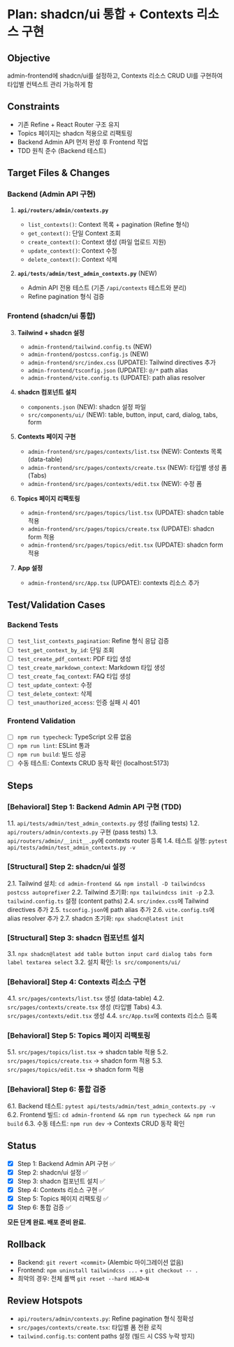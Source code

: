 # Plan: shadcn/ui 통합 + Contexts 리소스 구현

## Objective
admin-frontend에 shadcn/ui를 설정하고, Contexts 리소스 CRUD UI를 구현하여 타입별 컨텍스트 관리 가능하게 함

## Constraints
- 기존 Refine + React Router 구조 유지
- Topics 페이지는 shadcn 적용으로 리팩토링
- Backend Admin API 먼저 완성 후 Frontend 작업
- TDD 원칙 준수 (Backend 테스트)

## Target Files & Changes

### Backend (Admin API 구현)
1. **`api/routers/admin/contexts.py`**
   - `list_contexts()`: Context 목록 + pagination (Refine 형식)
   - `get_context()`: 단일 Context 조회
   - `create_context()`: Context 생성 (파일 업로드 지원)
   - `update_context()`: Context 수정
   - `delete_context()`: Context 삭제

2. **`api/tests/admin/test_admin_contexts.py`** (NEW)
   - Admin API 전용 테스트 (기존 `/api/contexts` 테스트와 분리)
   - Refine pagination 형식 검증

### Frontend (shadcn/ui 통합)
3. **Tailwind + shadcn 설정**
   - `admin-frontend/tailwind.config.ts` (NEW)
   - `admin-frontend/postcss.config.js` (NEW)
   - `admin-frontend/src/index.css` (UPDATE): Tailwind directives 추가
   - `admin-frontend/tsconfig.json` (UPDATE): `@/*` path alias
   - `admin-frontend/vite.config.ts` (UPDATE): path alias resolver

4. **shadcn 컴포넌트 설치**
   - `components.json` (NEW): shadcn 설정 파일
   - `src/components/ui/` (NEW): table, button, input, card, dialog, tabs, form

5. **Contexts 페이지 구현**
   - `admin-frontend/src/pages/contexts/list.tsx` (NEW): Contexts 목록 (data-table)
   - `admin-frontend/src/pages/contexts/create.tsx` (NEW): 타입별 생성 폼 (Tabs)
   - `admin-frontend/src/pages/contexts/edit.tsx` (NEW): 수정 폼

6. **Topics 페이지 리팩토링**
   - `admin-frontend/src/pages/topics/list.tsx` (UPDATE): shadcn table 적용
   - `admin-frontend/src/pages/topics/create.tsx` (UPDATE): shadcn form 적용
   - `admin-frontend/src/pages/topics/edit.tsx` (UPDATE): shadcn form 적용

7. **App 설정**
   - `admin-frontend/src/App.tsx` (UPDATE): contexts 리소스 추가

## Test/Validation Cases

### Backend Tests
- [ ] `test_list_contexts_pagination`: Refine 형식 응답 검증
- [ ] `test_get_context_by_id`: 단일 조회
- [ ] `test_create_pdf_context`: PDF 타입 생성
- [ ] `test_create_markdown_context`: Markdown 타입 생성
- [ ] `test_create_faq_context`: FAQ 타입 생성
- [ ] `test_update_context`: 수정
- [ ] `test_delete_context`: 삭제
- [ ] `test_unauthorized_access`: 인증 실패 시 401

### Frontend Validation
- [ ] `npm run typecheck`: TypeScript 오류 없음
- [ ] `npm run lint`: ESLint 통과
- [ ] `npm run build`: 빌드 성공
- [ ] 수동 테스트: Contexts CRUD 동작 확인 (localhost:5173)

## Steps

### [Behavioral] Step 1: Backend Admin API 구현 (TDD)
1.1. `api/tests/admin/test_admin_contexts.py` 생성 (failing tests)
1.2. `api/routers/admin/contexts.py` 구현 (pass tests)
1.3. `api/routers/admin/__init__.py`에 contexts router 등록
1.4. 테스트 실행: `pytest api/tests/admin/test_admin_contexts.py -v`

### [Structural] Step 2: shadcn/ui 설정
2.1. Tailwind 설치: `cd admin-frontend && npm install -D tailwindcss postcss autoprefixer`
2.2. Tailwind 초기화: `npx tailwindcss init -p`
2.3. `tailwind.config.ts` 설정 (content paths)
2.4. `src/index.css`에 Tailwind directives 추가
2.5. `tsconfig.json`에 path alias 추가
2.6. `vite.config.ts`에 alias resolver 추가
2.7. shadcn 초기화: `npx shadcn@latest init`

### [Structural] Step 3: shadcn 컴포넌트 설치
3.1. `npx shadcn@latest add table button input card dialog tabs form label textarea select`
3.2. 설치 확인: `ls src/components/ui/`

### [Behavioral] Step 4: Contexts 리소스 구현
4.1. `src/pages/contexts/list.tsx` 생성 (data-table)
4.2. `src/pages/contexts/create.tsx` 생성 (타입별 Tabs)
4.3. `src/pages/contexts/edit.tsx` 생성
4.4. `src/App.tsx`에 contexts 리소스 등록

### [Behavioral] Step 5: Topics 페이지 리팩토링
5.1. `src/pages/topics/list.tsx` → shadcn table 적용
5.2. `src/pages/topics/create.tsx` → shadcn form 적용
5.3. `src/pages/topics/edit.tsx` → shadcn form 적용

### [Behavioral] Step 6: 통합 검증
6.1. Backend 테스트: `pytest api/tests/admin/test_admin_contexts.py -v`
6.2. Frontend 빌드: `cd admin-frontend && npm run typecheck && npm run build`
6.3. 수동 테스트: `npm run dev` → Contexts CRUD 동작 확인

## Status
- [x] Step 1: Backend Admin API 구현 ✅
- [x] Step 2: shadcn/ui 설정 ✅
- [x] Step 3: shadcn 컴포넌트 설치 ✅
- [x] Step 4: Contexts 리소스 구현 ✅
- [x] Step 5: Topics 페이지 리팩토링 ✅
- [x] Step 6: 통합 검증 ✅

**모든 단계 완료. 배포 준비 완료.**

## Rollback
- Backend: `git revert <commit>` (Alembic 마이그레이션 없음)
- Frontend: `npm uninstall tailwindcss ...` + `git checkout -- .`
- 최악의 경우: 전체 롤백 `git reset --hard HEAD~N`

## Review Hotspots
- `api/routers/admin/contexts.py`: Refine pagination 형식 정확성
- `src/pages/contexts/create.tsx`: 타입별 폼 전환 로직
- `tailwind.config.ts`: content paths 설정 (빌드 시 CSS 누락 방지)
